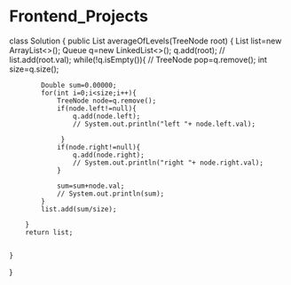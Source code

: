 # Frontend_Projects

class Solution {
    public List<Double> averageOfLevels(TreeNode root) {
        List<Double> list=new ArrayList<>();
        Queue<TreeNode> q=new LinkedList<>();
        q.add(root);
        // list.add(root.val);
        while(!q.isEmpty()){
            // TreeNode pop=q.remove();
            int size=q.size();
            

            Double sum=0.00000;
            for(int i=0;i<size;i++){
                TreeNode node=q.remove();
                if(node.left!=null){
                    q.add(node.left);
                    // System.out.println("left "+ node.left.val);
                
                 }
                if(node.right!=null){
                    q.add(node.right);
                    // System.out.println("right "+ node.right.val);
                }

                sum=sum+node.val;
                // System.out.println(sum);
            }
            list.add(sum/size);
            
        }
        return list;

        
    }
}
